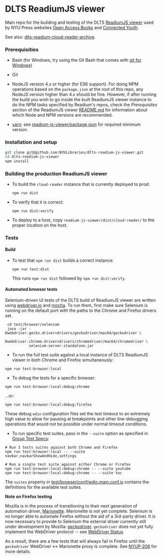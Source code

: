 # DLTS ReadiumJS viewer

Main repo for the building and testing of the DLTS [ReadiumJS viewer](https://github.com/readium/readium-js-viewer)
used by NYU Press websites [Open Access Books](https://github.com/NYULibraries/dlts-open-access-books)
and [Connected Youth](https://github.com/NYULibraries/dlts-connected-youth).

See also: [dlts-readium-cloud-reader-archive](https://github.com/NYULibraries/dlts-readium-cloud-reader-archive).

### Prerequisities

* Bash (for Windows, try using the Git Bash that comes with [git for Windows](https://git-for-windows.github.io/))
* Git
* NodeJS version 4.x or higher (for ES6 support).  For doing NPM operations based
on the `package.json` at the root of this repo, any NodeJS version higher than
4.x should be fine.  However, if after running the build you wish to go inside
the built ReadiumJS viewer instance to do the NPM tasks specified by Readium's
repos, check the *Prerequisites*  section of the ReadiumJS viewer
[README.md](https://github.com/readium/readium-js-viewer/blob/master/README.md)
for information about which Node and NPM versions are recommended.

* [yarn](https://yarnpkg.com/): see [readium-js-viewer/package.json](https://github.com/readium/readium-js-viewer/blob/master/package.json)
for required minimum version.

### Installation and setup

```bash
git clone git@github.com:NYULibraries/dlts-readium-js-viewer.git
cd dlts-readium-js-viewer
npm install
```

### Building the production ReadiumJS viewer

* To build the `cloud-reader` instance that is currently deployed to prod:

  `npm run dist`

* To verify that it is correct:

  `npm run dist:verify`

* To deploy to a host, copy `readium-js-viewer/dist/cloud-reader/` to the proper
location on the host.

### Tests

#### Build

* To test that `npm run dist` builds a correct instance:

  `npm run test:dist`

  This runs `npm run dist` followed by `npm run dist:verify`.

#### Automated browser tests

Selenium-driven UI tests of the DLTS build of ReadiumJS viewer are written using
[webdriver.io](http://webdriver.io/) and [mocha](https://mochajs.org/).  To run
them, first make sure Selenium is running on the default port with the paths to
the Chrome and Firefox drivers set.

```shell
 cd test/browser/selenium
 java -jar -Dwebdriver.gecko.driver=drivers/geckodriver/mac64/geckodriver \
           -Dwebdriver.chrome.driver=drivers/chromedriver/mac64/chromedriver \
           selenium-server-standalone.jar
```

* To run the full test suite against a local instance of DLTS ReadiumJS viewer
in both Chrome and Firefox simultaneously:

```shell
npm run test:browser:local
```

* To debug the tests for a specific browser:

```shell
npm run test:browser:local:debug:chrome
```

...or:

```shell
npm run test:browser:local:debug:firefox
```

These debug `wdio` configuration files set the test timeout to an extremely
high value to allow for pausing at breakpoints and other line-debugging operations
that would not be possible under normal timeout conditions.

* To run specific test suites, pass in the `--suite` option as specified in
[Group Test Specs](http://webdriver.io/guide/testrunner/organizesuite.html):

```shell
# Run 3 tests suites against both Chrome and Firefox
npm run test:browser:local -- --suite navbar,navbarShowAndHide,settings

# Run a single test suite against either Chrome or Firefox
npm run test:browser:local:debug:chrome -- --suite youtube
npm run test:browser:local:debug:chrome -- --suite toc
```

The `suites` property in
[test/browser/conf/wdio.main.conf.js](https://github.com/NYULibraries/dlts-readium-js-viewer/blob/master/test/browser/conf/wdio.main.conf.js)
contains the definitions for the available test suites.
 
**Note on Firefox testing**

Mozilla is in the process of transitioning to their next generation of automation
driver, [Marionette](https://developer.mozilla.org/en-US/docs/Mozilla/QA/Marionette).
Marionette is not yet complete.  Selenium is no longer able to automate Firefox
without the aid of a 3rd-party driver.  It is now necessary to provide to
Selenium the external driver currently still under development by Mozilla:
[geckodriver](https://github.com/mozilla/geckodriver).  `geckodriver` does not
yet fully implement the WebDriver protocol --
see [WebDriver Status](https://developer.mozilla.org/en-US/docs/Mozilla/QA/Marionette/WebDriver/status).

As a result, there are a few tests that will always fail in Firefox
until the `geckodriver` WebDriver <-> Marionette proxy is complete.  See
[NYUP-206](https://jira.nyu.edu/jira/browse/NYUP-206) for more details.
